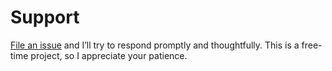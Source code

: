 # Support

[File an issue](https://github.com/workingconcept/cloudflare-craft-plugin/issues) and I’ll try to respond promptly and thoughtfully. This is a free-time project, so I appreciate your patience.
